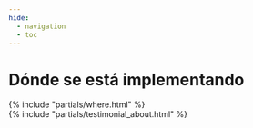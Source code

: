 ```yaml
---
hide:
  - navigation
  - toc
---
```


# Dónde se está implementando

<div class="where">{% include "partials/where.html" %}</div>

<div class="where__testimonial">{% include "partials/testimonial_about.html" %}</div>
